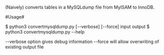 (Naively) converts tables in a MySQLdump file from MyISAM to 
InnoDB.

#Usage#

$ python3 convertmysqldump.py [--verbose] [--force] input output
$ python3 convertmysqldump.py --help

--verbose option gives debug information
--force will allow overwriting of existing output file
